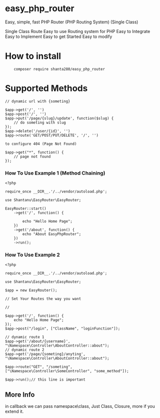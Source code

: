 # easy_php_router
Easy, simple, fast PHP Router (PHP Routing System) (Single Class)

Single Class Route
Easy to use Routing system for PHP
Easy to Integrate
Easy to Implement
Easy to get Started
Easy to modify


# How to install
```
    composer require shanta280/easy_php_router

```



# Supported Methods 
```
// dynamic url with {someting}

$app->get('/', '')
$app->post('/', '')
$app->put('/page/{slug}/update', function($slug) {
    // do someting with slug
});
$app->delete('/user/{id}', '')
$app->route('GET/POST/PUT/DELETE', '/', '')

to configure 404 (Page Not Found)

$app->get("*", function() {
    // page not found
});

```


### How To Use Example 1 (Method Chaining)

```
<?php

require_once __DIR__.'/../vendor/autoload.php';

use Shantanu\EasyRouter\EasyRouter;

EasyRouter::start()
    ->get('/', function() {
    
        echo "Hello Home Page";
    })
    ->get('/about', function() {
        echo "About EasyPhpRouter";
    })
    ->run();

```


### How To Use Example 2
```
<?php

require_once __DIR__.'/../vendor/autoload.php';

use Shantanu\EasyRouter\EasyRouter;

$app = new EasyRouter();

// Set Your Routes the way you want

// 

$app->get('/', function() {
    echo "Hello Home Page";
});
$app->post("/login", ["ClassName", "loginFunction"]);

// dynamic route 1
$app->get('/about/{username}', "\Namespace\Controller\AboutController::about");
// dynamic route 2
$app->get('/page/{someting}/anyting', "\Namespace\Controller\AboutController::about");

$app->route("GET", "/someting", ["\Namespace\Controller\SomeController", "some_method"]);

$app->run();// this line is important

```

## More Info
in callback we can pass namespace\class, Just Class, Closure, more if you extend it.

